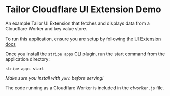# Tailor Cloudflare UI Extension Demo

An example Tailor UI Extension that fetches and displays data from a Cloudflare Worker and key value store.

To run this application, ensure you are setup by following the [UI Extension docs](https://stripe.com/docs/stripe-apps)

Once you install the `stripe apps` CLI plugin, run the start command from the application directory:

```
stripe apps start
```
_Make sure you install with `yarn` before serving!_


The code running as a Cloudflare Worker is included in the `cfworker.js` file.
